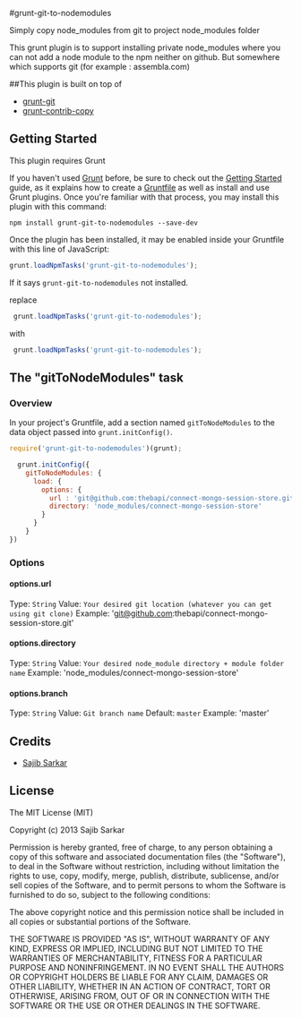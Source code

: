 #grunt-git-to-nodemodules

Simply copy node_modules from git to project node_modules folder

This grunt plugin is to support installing private node_modules where you can not add a node module to the npm neither on github. But somewhere which supports git (for example : assembla.com)

##This plugin is built on top of
* [grunt-git](https://github.com/rubenv/grunt-git)
* [grunt-contrib-copy](https://github.com/gruntjs/grunt-contrib-copy)

## Getting Started
This plugin requires Grunt

If you haven't used [Grunt](http://gruntjs.com/) before, be sure to check out the [Getting Started](http://gruntjs.com/getting-started) guide, as it explains how to create a [Gruntfile](http://gruntjs.com/sample-gruntfile) as well as install and use Grunt plugins. Once you're familiar with that process, you may install this plugin with this command:

```gitToNodeModules
npm install grunt-git-to-nodemodules --save-dev
```

Once the plugin has been installed, it may be enabled inside your Gruntfile with this line of JavaScript:

```js
grunt.loadNpmTasks('grunt-git-to-nodemodules');
```

If it says `grunt-git-to-nodemodules` not installed.

replace
```js
 grunt.loadNpmTasks('grunt-git-to-nodemodules');
```
with
```js
 grunt.loadNpmTasks('grunt-git-to-nodemodules');
```

## The "gitToNodeModules" task

### Overview
In your project's Gruntfile, add a section named `gitToNodeModules` to the data object passed into `grunt.initConfig()`.

```js
require('grunt-git-to-nodemodules')(grunt);

  grunt.initConfig({
    gitToNodeModules: {
      load: {
        options: {
          url : 'git@github.com:thebapi/connect-mongo-session-store.git',
          directory: 'node_modules/connect-mongo-session-store'
        }
      }
    }
})
```

### Options

#### options.url
Type: `String`
Value: `Your desired git location (whatever you can get using git clone)`
Example: 'git@github.com:thebapi/connect-mongo-session-store.git'

#### options.directory
Type: `String`
Value: `Your desired node_module directory + module folder name`
Example: 'node_modules/connect-mongo-session-store'

#### options.branch
Type: `String`
Value: `Git branch name`
Default: `master`
Example: 'master'


## Credits

  - [Sajib Sarkar](http://github.com/thebapi)

## License

The MIT License (MIT)

Copyright (c) 2013 Sajib Sarkar

Permission is hereby granted, free of charge, to any person obtaining a copy of
this software and associated documentation files (the "Software"), to deal in
the Software without restriction, including without limitation the rights to
use, copy, modify, merge, publish, distribute, sublicense, and/or sell copies of
the Software, and to permit persons to whom the Software is furnished to do so,
subject to the following conditions:

The above copyright notice and this permission notice shall be included in all
copies or substantial portions of the Software.

THE SOFTWARE IS PROVIDED "AS IS", WITHOUT WARRANTY OF ANY KIND, EXPRESS OR
IMPLIED, INCLUDING BUT NOT LIMITED TO THE WARRANTIES OF MERCHANTABILITY, FITNESS
FOR A PARTICULAR PURPOSE AND NONINFRINGEMENT. IN NO EVENT SHALL THE AUTHORS OR
COPYRIGHT HOLDERS BE LIABLE FOR ANY CLAIM, DAMAGES OR OTHER LIABILITY, WHETHER
IN AN ACTION OF CONTRACT, TORT OR OTHERWISE, ARISING FROM, OUT OF OR IN
CONNECTION WITH THE SOFTWARE OR THE USE OR OTHER DEALINGS IN THE SOFTWARE.

